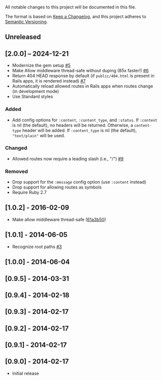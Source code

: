 All notable changes to this project will be documented in this file.

The format is based on [Keep a Changelog](https://keepachangelog.com/en/1.1.0/),
and this project adheres to [Semantic Versioning](https://semver.org/spec/v2.0.0.html).

## Unreleased

## [2.0.0] – 2024-12-21

- Modernize the gem setup [#5](https://github.com/liveh2o/strong_routes/pull/5)
- Make Allow middleware thread-safe without duping (85x faster!) [#6](https://github.com/liveh2o/strong_routes/pull/6)
- Return 404 HEAD response by default (if `public/404.html` is present in Rails apps, it is rendered instead) [#7](https://github.com/liveh2o/strong_routes/pull/7)
- Automatically reload allowed routes in Rails apps when routes change (in development mode)
- Use Standard styles

### Added

- Add config options for `:content`, `:content_type`, and `:status`. If `:content` is nil (the default), no headers will be returned. Otherwise, a `content-type` header will be added. If `:content_type` is nil (the default), `"text/plain"` will be used.

### Changed

- Allowed routes now require a leading slash (i.e., "/") [#9](https://github.com/liveh2o/strong_routes/pull/9)

### Removed

- Drop support for the `:message` config option (use `:content` instead)
- Drop support for allowing routes as symbols
- Require Ruby 2.7

## [1.0.2] - 2016-02-09

- Make allow middleware thread-safe ([61a3b50](https://github.com/liveh2o/strong_routes/commit/61a3b507e83f6a582d1cee9f36b70306b0fc0eae))

## [1.0.1] - 2014-06-05

- Recognize root paths [#3](https://github.com/liveh2o/strong_routes/pull/3)

## [1.0.0] - 2014-06-04

## [0.9.5] - 2014-03-31

## [0.9.4] - 2014-02-18

## [0.9.3] - 2014-02-17

## [0.9.2] - 2014-02-17

## [0.9.1] - 2014-02-17

## [0.9.0] - 2014-02-17

- Initial release
